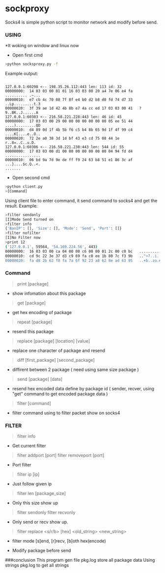# sockproxy
Socks4 is simple python script to monitor network and modify before send.
### USING
*It woking on window and linux now
* Open first cmd
```sh
>python socksproxy.py -f
```
Example output:
```

127.0.0.1:60298 <-- 198.35.26.112:443 len: 113 id: 32
00000000:  14 03 03 00 01 01 16 03 03 00 20 a4 7e 06 e4 fa   .......... .~...
00000010:  e7 cb 4c 70 08 7f 8f e4 b0 d2 b8 d0 fd 74 d7 33   ..Lp.........t.3
00000020:  3f 39 ae 1d 42 4b 8b e7 4a cc ed 17 03 03 00 41   ?9..BK..J......A
127.0.0.1:60303 <-- 216.58.221.228:443 len: 46 id: 45
00000000:  17 03 03 00 29 00 00 00 00 00 00 00 05 ee 51 44   ....).........QD
00000010:  d4 89 0d 1f 4b 5b f6 c5 b4 8b 65 9d 1f 4f 99 c4   ....K[....e..O..
00000020:  72 2e a0 38 3d 1d bf 43 e3 cd 75 08 44 1e         r..8=..C..u.D.
127.0.0.1:60306 <-- 216.58.221.238:443 len: 544 id: 55
00000000:  17 03 03 00 d1 00 00 00 00 00 00 00 04 94 fd d4   ................
00000010:  06 bd 9a 7d 9e de ff f9 24 63 b8 51 e1 86 3c af   ...}....$c.Q..<.
.......
```
* Open second cmd
```sh
>python client.py
>[Command]
```
Using client file to enter command, it send command to socks4 and get the result.
Example:
```sh
>filter sendonly
[I]Mode Send turned on
>filter info
{'BanIP': [], 'Size': [], 'Mode': 'Send', 'Port': []}
>filter nofilter
[I]No Filter now
>print 12
('127.0.0.1', 59564, '54.169.224.56', 443)
00000000:  16 03 03 00 ca 04 00 00 c6 00 00 01 2c 00 c0 bc   ............,...
00000010:  cd 9c 22 3e 37 d3 c9 69 fa c0 ee 1b 80 7c f3 9b   ..">7..i.....|..
00000020:  fa d8 2b 62 f0 fa 7a 6f 92 23 a8 62 8e ad 63 95   ..+b..zo.#.b..c.
```
### Command
>print [package] 

* show infomation about this package

>get [package]
 
 * get hex encoding of package 

>repeat [package] 

* resend this package

>replace [package] [location] [value]

 * replace one character of package and resend
 
>diff [first_package] [second_package]

* diffirent between 2 package ( need using same size package )

>send [package] [data]

 * resend hex encoded data define by package id ( sender, recver, using "get" command to get encoded package data )

>filter [command]
 
 * filter command using to filter packet show on socks4

### FILTER 
>filter info

 * Get current filter

>filter addport [port]
>filter removeport [port]
 * Port filter

>filter ip [ip]
 
 * Just follow given ip

>filter len [package_size]

 * Only this size show up

>filter sendonly
>filter recvonly

 * Only send or recv show up.


>filter replace <s/r/b> [hex] <old_string> <new_string>
 
 * filter mode [s]end, [r]recv, [b]oth hex(encode) 

 * Modify package before send

###conclusion
This program gen file pkg.log store all package data
Using strings pkg.log to get all strings
